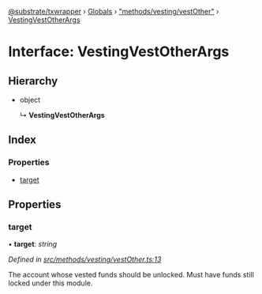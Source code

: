 [@substrate/txwrapper](../README.md) › [Globals](../globals.md) › ["methods/vesting/vestOther"](../modules/_methods_vesting_vestother_.md) › [VestingVestOtherArgs](_methods_vesting_vestother_.vestingvestotherargs.md)

# Interface: VestingVestOtherArgs

## Hierarchy

* object

  ↳ **VestingVestOtherArgs**

## Index

### Properties

* [target](_methods_vesting_vestother_.vestingvestotherargs.md#target)

## Properties

###  target

• **target**: *string*

*Defined in [src/methods/vesting/vestOther.ts:13](https://github.com/paritytech/txwrapper/blob/64624af/src/methods/vesting/vestOther.ts#L13)*

The account whose vested funds should be unlocked. Must have funds still
locked under this module.

